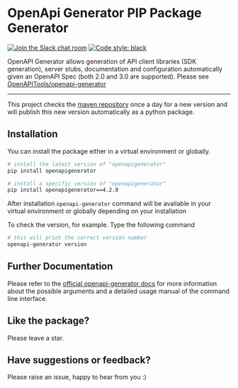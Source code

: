 # OpenApi Generator PIP Package Generator

[![Join the Slack chat room](https://img.shields.io/badge/Slack-Join%20the%20chat%20room-orange)](https://join.slack.com/t/openapi-generator/shared_invite/enQtNzAyNDMyOTU0OTE1LTY5ZDBiNDI5NzI5ZjQ1Y2E5OWVjMjZkYzY1ZGM2MWQ4YWFjMzcyNDY5MGI4NjQxNDBiMTlmZTc5NjY2ZTQ5MGM)
<a href="https://github.com/psf/black"><img alt="Code style: black" src="https://img.shields.io/badge/code%20style-black-000000.svg"></a>

OpenAPI Generator allows generation of API client libraries (SDK generation), server stubs, documentation and 
configuration automatically given an OpenAPI Spec (both 2.0 and 3.0 are supported). Please see
[OpenAPITools/openapi-generator](https://github.com/OpenAPITools/openapi-generator)

---

This project checks the [maven repository](https://mvnrepository.com/artifact/org.openapitools/openapi-generator-cli) 
once a day for a new version and will publish this new version automatically as a python package.

## Installation

You can install the package either in a virtual environment or globally.

```sh
# install the latest version of "openapigenerator"
pip install openapigenerator

# install a specific version of "openapigenerator"
pip install openapigenerator==4.2.0
```

After installation `openapi-generator` command will be available in your virtual environment or globally 
depending on your installation

To check the version, for example. Type the following command

```sh
# this will print the correct version number
openapi-generator version
```

## Further Documentation

Please refer to the [official openapi-generator docs](https://github.com/OpenAPITools/openapi-generator#3---usage) for
more information about the possible arguments and a detailed usage manual of the command line interface.

## Like the package?

Please leave a star.

## Have suggestions or feedback?

Please raise an issue, happy to hear from you :)
